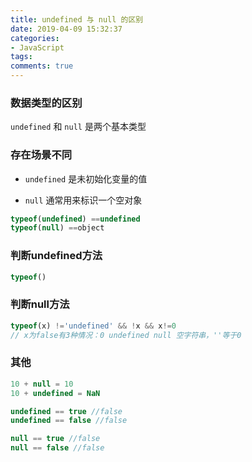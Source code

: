 ```yaml
---
title: undefined 与 null 的区别
date: 2019-04-09 15:32:37
categories:
- JavaScript
tags:
comments: true
---
```


### 数据类型的区别

`undefined` 和 `null` 是两个基本类型

<!-- more -->



### 存在场景不同

- `undefined` 是未初始化变量的值

- `null` 通常用来标识一个空对象

```js
typeof(undefined) ==undefined
typeof(null) ==object
```



### 判断undefined方法

```js
typeof()
```



### 判断null方法

```js
typeof(x) !='undefined' && !x && x!=0
// x为false有3种情况：0 undefined null 空字符串，''等于0
```



### 其他

```js
10 + null = 10
10 + undefined = NaN

undefined == true //false
undefined == false //false

null == true //false
null == false //false
```

